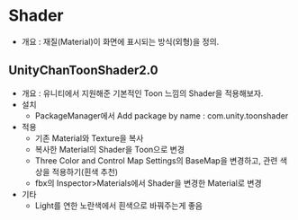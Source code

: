 # Shader

- 개요 : 재질(Material)이 화면에 표시되는 방식(외형)을 정의.

## UnityChanToonShader2.0

- 개요 : 유니티에서 지원해준 기본적인 Toon 느낌의 Shader을 적용해보자.
- 설치
  - PackageManager에서 Add package by name : com.unity.toonshader
- 적용
  - 기존 Material와 Texture을 복사
  - 복사한 Material의 Shader을 Toon으로 변경
  - Three Color and Control Map Settings의 BaseMap을 변경하고, 관련 색상을 적용하기(흰색 추천)
  - fbx의 Inspector>Materials에서 Shader을 변경한 Material로 변경
- 기타
  - Light를 연한 노란색에서 흰색으로 바꿔주는게 좋음
